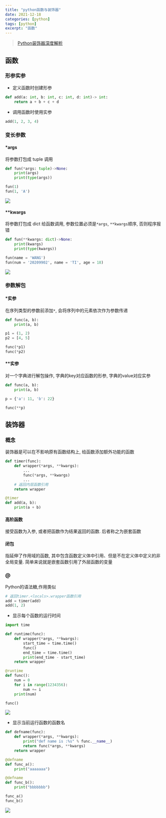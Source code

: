 ```yaml
---
title: "python函数与装饰器"
date: 2021-12-18
categories: [python]
tags: [python]
excerpt: "函数"
---
```


> [Python装饰器深度解析](https://zhuanlan.zhihu.com/p/45458873)

## 函数

### 形参实参

- 定义函数时创建形参

```py
def add(a: int, b: int, c: int, d: int)-> int:
    return a + b + c + d
```

- 调用函数时使用实参

```py
add(1, 2, 3, 4)
```

### 变长参数

#### *args

将参数打包成 tuple 调用

```py
def fun(*args: tuple)->None:
    print(args)
    print(type(args))

fun(1)
fun(1, 'A')
```

![](/assets/image/20241128_233024.jpg)

#### **kwargs

将参数打包成 dict 给函数调用, 参数位置必须是`*args`, `**kwargs`顺序, 否则程序报错

```py
def fun(**kwargs: dict)->None:
    print(kwargs)
    print(type(kwargs))

fun(name = 'WANG')
fun(num = '20209902', name = 'TI', age = 18)
```

![](/assets/image/20241128_233415.jpg)



### 参数解包

#### *实参

在序列类型的参数前添加`*`, 会将序列中的元素依次作为参数传递

```py
def func(a, b):
    print(a, b)

p1 = (1, 2)
p2 = [4, 5]

func(*p1)
func(*p2)
```

#### **实参

对一个字典进行解包操作, 字典的key对应函数的形参, 字典的value对应实参

```py
def func(a, b):
    print(a, b)

p = {'a': 11, 'b': 22}

func(**p)
```

## 装饰器

### 概念

装饰器是可以在不影响原有函数结构上, 给函数添加额外功能的函数

```py
def timer(func):
    def wrapper(*args, **kwargs):
        ...
        func(*args, **kwargs)
        ...
    # 返回内层函数引用
    return wrapper

@timer
def add(a, b):
    print(a + b)
```

#### 高阶函数

接受函数为入参, 或者把函数作为结果返回的函数. 后者称之为嵌套函数

#### 闭包

指延伸了作用域的函数, 其中包含函数定义体中引用、但是不在定义体中定义的非全局变量. 简单来说就是嵌套函数引用了外层函数的变量

### @

Python的语法糖,作用类似

```py
# 返回timer.<locals>.wrapper函数引用
add = timer(add)
add(1, 2)
```

- 显示每个函数的运行时间

```py
import time

def runtime(func):
    def wrapper(*args, **kwargs):
        start_time = time.time()
        func()
        end_time = time.time()
        print(end_time - start_time)
    return wrapper

@runtime
def func():
    num = 0
    for i in range(1234356):
        num += i
    print(num)

func()
```

![](/assets/image/20241128_233545.jpg)

- 显示当前运行函数的函数名

```py
def defname(func):
    def wrapper(*args, **kwargs):
        print("def name is :%s" % func.__name__)
        return func(*args, **kwargs)
    return wrapper

@defname
def func_a():
    print("aaaaaaa")

@defname
def func_b():
    print("bbbbbbb")

func_a()
func_b()
```

![](/assets/image/20241128_233616.jpg)